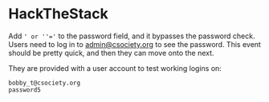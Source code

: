 # HackTheStack

Add `' or ''='` to the password field, and it bypasses the password check.
Users need to log in to admin@csociety.org to see the password.
This event should be pretty quick, and then they can move onto the next.

They are provided with a user account to test working logins on:

```
bobby_t@csociety.org
password5
```
